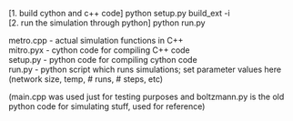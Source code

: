 [1. build cython and c++ code] python setup.py build_ext -i  
[2. run the simulation through python] python run.py  
  
  
metro.cpp - actual simulation functions in C++  
mitro.pyx - cython code for compiling C++ code  
setup.py - python code for compiling cython code   
run.py - python script which runs simulations; set parameter values here (network size, temp, # runs, # steps, etc)

(main.cpp was used just for testing purposes and boltzmann.py is the old python code for simulating stuff, used for reference)

